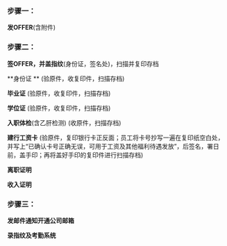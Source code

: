 ### 步骤一：

**发OFFER**\(含附件\)

### 步骤二：

**签OFFER，并盖指纹**\(身份证，签名处\)，扫描并复印存档

**身份证 **                   \(验原件，收复印件，扫描存档\)

**毕业证**                    \(验原件，收复印件，扫描存档\)

**学位证**                    \(验原件，收复印件，扫描存档\)

**入职体检**\(含乙肝检测\)         \(收原件，扫描存档\)

**建行工资卡**            \(验原件，复印银行卡正反面；员工将卡号抄写一遍在复印纸空白处，并写上“已确认卡号正确无误，可用于工资及其他福利待遇发放”，后签名，署日前，盖手印；再将盖好手印的复印件进行扫描存档\)

**离职证明**

**收入证明**

### 步骤三：

**发邮件通知开通公司邮箱**

**录指纹及考勤系统**


